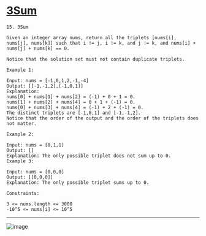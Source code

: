 # [3Sum](https://leetcode.com/problems/3sum/description/)

    15. 3Sum

    Given an integer array nums, return all the triplets [nums[i], nums[j], nums[k]] such that i != j, i != k, and j != k, and nums[i] + nums[j] + nums[k] == 0.

    Notice that the solution set must not contain duplicate triplets.

    Example 1:

    Input: nums = [-1,0,1,2,-1,-4]
    Output: [[-1,-1,2],[-1,0,1]]
    Explanation:
    nums[0] + nums[1] + nums[2] = (-1) + 0 + 1 = 0.
    nums[1] + nums[2] + nums[4] = 0 + 1 + (-1) = 0.
    nums[0] + nums[3] + nums[4] = (-1) + 2 + (-1) = 0.
    The distinct triplets are [-1,0,1] and [-1,-1,2].
    Notice that the order of the output and the order of the triplets does not matter.

    Example 2:

    Input: nums = [0,1,1]
    Output: []
    Explanation: The only possible triplet does not sum up to 0.
    Example 3:

    Input: nums = [0,0,0]
    Output: [[0,0,0]]
    Explanation: The only possible triplet sums up to 0.

    Constraints:

    3 <= nums.length <= 3000
    -10^5 <= nums[i] <= 10^5
---
![image](https://github.com/user-attachments/assets/f9e25a5c-42af-4eca-9d71-86a3d12bea9c)
